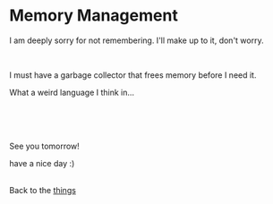 # Memory Management

I am deeply sorry for not remembering.
I'll make up to it, don't worry.

<br>

I must have a garbage collector that frees memory before I need it.

What a weird language I think in...

<br><br><br>

See you tomorrow!

have a nice day :)<br><br>

Back to the [things](../things.md)